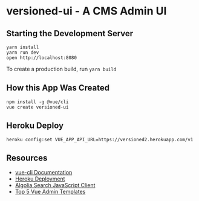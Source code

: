 # versioned-ui - A CMS Admin UI

## Starting the Development Server

```
yarn install
yarn run dev
open http://localhost:8080
```

To create a production build, run `yarn build`

## How this App Was Created

```
npm install -g @vue/cli
vue create versioned-ui
```

## Heroku Deploy

```
heroku config:set VUE_APP_API_URL=https://versioned2.herokuapp.com/v1
```

## Resources

* [vue-cli Documentation](https://github.com/vuejs/vue-cli/blob/dev/docs/README.md)
* [Heroku Deployment](https://wyeworks.com/blog/2018/1/8/how-to-quickly-deploy-a-vuejs-app-to-heroku)
* [Algolia Search JavaScript Client](https://www.algolia.com/doc/api-client/javascript/getting-started)
* [Top 5 Vue Admin Templates](https://ourcodeworld.com/articles/read/699/top-5-best-free-vue-js-admin-templates)
